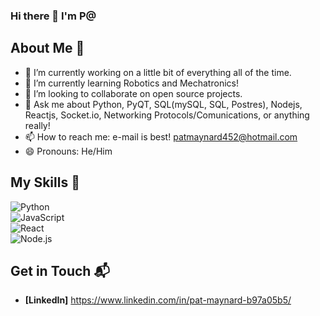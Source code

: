 ### Hi there 👋 I'm P@

## About Me 🚀

- 🔭 I’m currently working on a little bit of everything all of the time.
- 🌱 I’m currently learning Robotics and Mechatronics!
- 👯 I’m looking to collaborate on open source projects.
- 💬 Ask me about Python, PyQT, SQL(mySQL, SQL, Postres), Nodejs, Reactjs, Socket.io, Networking Protocols/Comunications, or anything really!
- 📫 How to reach me: e-mail is best! patmaynard452@hotmail.com
- 😄 Pronouns: He/Him


## My Skills 🧠
![Python](https://img.shields.io/badge/python-3670A0?style=for-the-badge&logo=python&logoColor=ffdd54)<br/>
![JavaScript](https://img.shields.io/badge/-JavaScript-F7DF1E?style=flat-square&logo=javascript&logoColor=black)<br/>
![React](https://img.shields.io/badge/-React-61DAFB?style=flat-square&logo=react&logoColor=black)<br/>
![Node.js](https://img.shields.io/badge/-Node.js-339933?style=flat-square&logo=node.js&logoColor=white)<br/>


## Get in Touch 📬

- **[LinkedIn]** https://www.linkedin.com/in/pat-maynard-b97a05b5/
